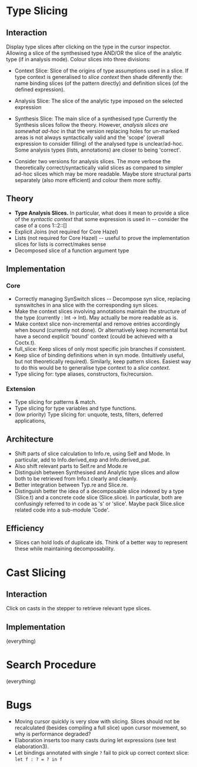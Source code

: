 # Type Slicing
## Interaction
Display type slices after clicking on the type in the cursor inspector. Allowing a slice of the synthesised type AND/OR the slice of the analytic type (if in analysis mode).
Colour slices into three divisions:
- Context Slice: Slice of the origins of type assumptions used in a slice. If type context is generalised to _slice context_ then shade diferently the: name binding slices (of the pattern directly) and definition slices (of the defined expression).
- Analysis Slice: The slice of the analytic type imposed on the selected expression
- Synthesis Slice: The main slice of a synthesised type
Currently the Synthesis slices follow the theory. However, _analysis slices are somewhat ad-hoc_ in that the version replacing holes for un-marked areas is not always syntactically valid and the 'scope' (overall expression to consider filling) of the analysed type is unclear/ad-hoc.
Some analysis types (lists, annotations) are closer to being 'correct'. 

- Consider two versions for analysis slices. The more verbose the theoretically correct/syntactically valid slices as compared to simpler ad-hoc slices which may be more readable. Maybe store structural parts separately (also more efficient) and colour them more softly.

## Theory
- **Type Analysis Slices.** In particular, what does it mean to provide a slice of the _syntactic context_ that some expression is used in -- consider the case of a cons 1::2::[]
- Explicit Joins (not required for Core Hazel)
- Lists (not required for Core Hazel) -- useful to prove the implementation slices for lists is correct/makes sense
- Decomposed slice of a function argument type

## Implementation
### Core 
- Correctly managing SynSwitch slices -- Decompose syn slice, replacing synswitches in ana slice with the corresponding syn slices.
- Make the context slices involving annotations maintain the structure of the type (currently : Int -> Int). May actually be more readable as is.
- Make context slice non-incremental and remove entries accordingly when bound (currently not done). Or alternatively keep incremental but have a second explicit 'bound' context (could be achieved with a Coctx.t).
- full\_slice: Keep slices of only most specific join branches if consistent.
- Keep slice of binding definitions when in syn mode. (Intuitively useful, but not theoretically required). Similarly, keep pattern slices. Easiest way to do this would be to generalise type context to a _slice context_.
- Type slicing for: type aliases, constructors, fix/recursion.

### Extension
- Type slicing for patterns & match.
- Type slicing for type variables and type functions.
- (low priority) Type slicing for: unquote, tests, filters, deferred applications, 

## Architecture
- Shift parts of slice calculation to Info.re, using Self and Mode. In particular, add to Info.derived\_exp and Info.derived\_pat.
- Also shift relevant parts to Self.re and Mode.re
- Distinguish between Synthesised and Analytic type slices and allow both to be retrieved from Info.t clearly and cleanly.
- Better integration between Typ.re and Slice.re. 
- Distinguish better the idea of a decomposable slice indexed by a type (Slice.t) and a concrete code slice (Slice.slice). In particular, both are confusingly referred to in code as 's' or 'slice'. Maybe pack Slice.slice related code into a sub-module 'Code'.

## Efficiency
- Slices can hold lods of duplicate ids. Think of a better way to represent these while maintaining decomposability.


# Cast Slicing
## Interaction
Click on casts in the stepper to retrieve relevant type slices.

## Implementation
(everything)

# Search Procedure
(everything)


# Bugs
- Moving cursor quickly is very slow with slicing. Slices should not be recalculated (besides compiling a full slice) upon cursor movement, so why is performance degraded?
- Elaboration inserts too many casts during let expressions (see test elaboration3).
- Let bindings annotated with single `?` fail to pick up correct context slice: `let f : ? = ? in f`
